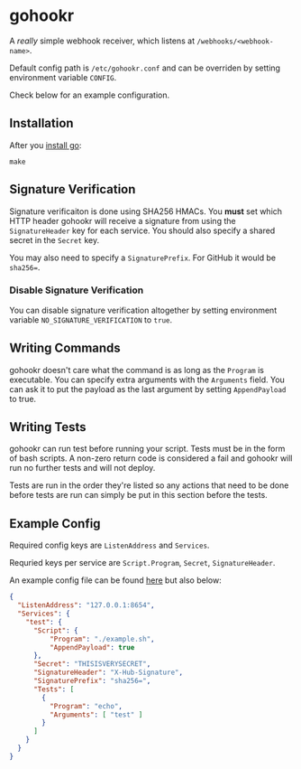 # gohookr

A _really_ simple webhook receiver, which listens at `/webhooks/<webhook-name>`.

Default config path is `/etc/gohookr.conf` and can be overriden by setting environment variable
`CONFIG`.

Check below for an example configuration.

## Installation

After you [install go](https://golang.org/doc/install):

```
make
```

## Signature Verification

Signature verificaiton is done using SHA256 HMACs.
You **must** set which HTTP header gohookr will receive a signature from using the `SignatureHeader`
key for each service.
You should also specify a shared secret in the `Secret` key.

You may also need to specify a `SignaturePrefix`.
For GitHub it would be `sha256=`.

### Disable Signature Verification

You can disable signature verification altogether by setting environment variable
`NO_SIGNATURE_VERIFICATION` to `true`.

## Writing Commands

gohookr doesn't care what the command is as long as the `Program` is executable.
You can specify extra arguments with the `Arguments` field.
You can ask it to put the payload as the last argument by setting `AppendPayload` to true.

## Writing Tests

gohookr can run test before running your script.
Tests must be in the form of bash scripts.
A non-zero return code is considered a fail and gohookr will run no further tests and will not
deploy.

Tests are run in the order they're listed so any actions that need to be done before
tests are run can simply be put in this section before the tests.

## Example Config

Required config keys are `ListenAddress` and `Services`.

Requried keys per service are `Script.Program`, `Secret`, `SignatureHeader`.

An example config file can be found [here](./config.json) but also below:

```json
{
  "ListenAddress": "127.0.0.1:8654",
  "Services": {
    "test": {
      "Script": {
          "Program": "./example.sh",
          "AppendPayload": true
      },
      "Secret": "THISISVERYSECRET",
      "SignatureHeader": "X-Hub-Signature",
      "SignaturePrefix": "sha256=",
      "Tests": [
        {
          "Program": "echo",
          "Arguments": [ "test" ]
        }
      ]
    }
  }
}
```
